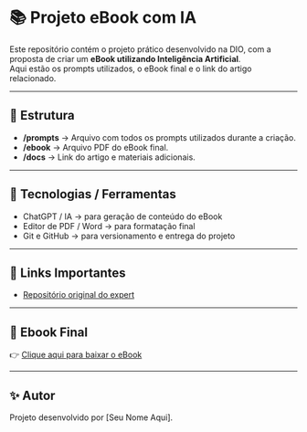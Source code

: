 # 📚 Projeto eBook com IA

Este repositório contém o projeto prático desenvolvido na DIO, com a proposta de criar um **eBook utilizando Inteligência Artificial**.  
Aqui estão os prompts utilizados, o eBook final e o link do artigo relacionado.

---

## 📌 Estrutura
- **/prompts** → Arquivo com todos os prompts utilizados durante a criação.
- **/ebook** → Arquivo PDF do eBook final.
- **/docs** → Link do artigo e materiais adicionais.

---

## 🚀 Tecnologias / Ferramentas
- ChatGPT / IA → para geração de conteúdo do eBook  
- Editor de PDF / Word → para formatação final  
- Git e GitHub → para versionamento e entrega do projeto  

---

## 🔗 Links Importantes
- [Repositório original do expert](https://github.com/felipeAguiarCode/prompts-recipe-to-create-a-ebook)

---

## 📖 Ebook Final
👉 [Clique aqui para baixar o eBook](ebook/meu-ebook.pdf)

---

## ✨ Autor
Projeto desenvolvido por [Seu Nome Aqui].
